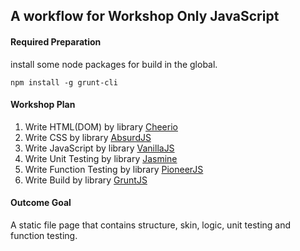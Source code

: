 A workflow for Workshop Only JavaScript
---

#### Required Preparation

install some node packages for build in the global.

```
npm install -g grunt-cli
```

#### Workshop Plan

1. Write HTML(DOM) by library [Cheerio](http://cheeriojs.github.io/cheerio/) 
1. Write CSS by library [AbsurdJS](http://absurdjs.com/)
1. Write JavaScript by library [VanillaJS](http://vanilla-js.com/)
1. Write Unit Testing by library [Jasmine](http://jasmine.github.io/)
1. Write Function Testing by library [PioneerJS](http://pioneerjs.com/)
1. Write Build by library [GruntJS](http://gruntjs.com/)

#### Outcome Goal

A static file page that contains structure, skin, logic, unit testing and function testing.